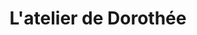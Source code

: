 ---
title: "L'atelier de Dorothée"
url: /plombieres-les-dijon/latelier-de-dorothee/
shop: pâtisserie
---